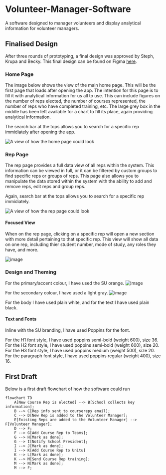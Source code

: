 # Volunteer-Manager-Software
A software designed to manager volunteers and display analytical information for volunteer managers.

## Finalised Design
After three rounds of prototyping, a final design was approved by Steph, Krupa and Becky. 
This final design can be found on Figma [here](https://www.figma.com/design/4mGzxtmjIiOSucpNB1xUYZ/Rep-Manager?node-id=0-1&t=g4fyvHUYW3L0uUTH-0).

### Home Page
The image below shows the view of the main home page. This will be the first page that loads after opening the app. 
The intention for this page is to fill it with analytical information for us all to use. This can include figures on the number of reps elected, the number of courses represented, the number of reps who have completed training, etc.
The large grey box in the middle has been left available for a chart to fill its place, again providing analytical information.

The search bar at the tops allows you to search for a specific rep immidiately after opening the app.

![A view of how the home page could look](https://github.com/IainSimpsonCode/Volunteer-Manager-Software/assets/147500777/c442387d-7a14-4b83-8f50-4d185d1b5af3)

### Rep Page
The rep page provides a full data view of all reps within the system. This information can be viewed in full, or it can be filtered by custom groups to find specific reps or groups of reps.
This page also allows you to manipulate the data stored within the system with the ability to add and remove reps, edit reps and group reps.

Again, search bar at the tops allows you to search for a specific rep immidiately.

![A view of how the rep page could look](https://github.com/IainSimpsonCode/Volunteer-Manager-Software/assets/147500777/d8442ac4-f78e-471d-a399-d25701b7fc83)

#### Focused View
When on the rep page, clicking on a specific rep will open a new section with more detail pertaining to that specific rep.
This view will show all data on one rep, including thier student number, mode of study, any roles they have, and more.

![image](https://github.com/IainSimpsonCode/Volunteer-Manager-Software/assets/147500777/84478d34-f3c4-4e6f-9164-0d96b0f8ea87)

### Design and Theming
For the primary/accent colour, I have used the SU orange.
![image](https://github.com/IainSimpsonCode/Volunteer-Manager-Software/assets/147500777/7826bb13-6dc6-444d-81c6-0f1f12b6ffb8)

For the secondary colour, I have used a light gray.
![image](https://github.com/IainSimpsonCode/Volunteer-Manager-Software/assets/147500777/c98288d1-c774-434f-85a5-955180583415)

For the body I have used plain white, and for the text I have used plain black.

#### Text and Fonts
Inline with the SU branding, I have used Poppins for the font.

For the H1 font style, I have used poppins semi-bold (weight 600), size 36.<br />
For the H2 font style, I have used poppins semi-bold (weight 600), size 20.<br />
For the H3 font style, I have used poppins medium (weight 500), size 20.<br />
For the paragraph font style, I have used poppins regular (weight 400), size 16.<br />


## First Draft
Below is a first draft flowchart of how the software could run
```mermaid
flowchart TD
    A[New Course Rep is elected] --> B[School collects key information];
    B --> C[Rep info sent to coursereps email];
    C --> D[New Rep is added to the Volunteer Manager];
    E[Existing Reps are added to the Volunteer Manager] --> F[Volunteer Manager];
    D --> F;
    F --> G[Add Course Rep to Teams];
    G --> H[Mark as done];
    G --> I[Notify School President];
    I --> J[Mark as done];
    I --> K[Add Course Rep to Unitu]
    K --> L[Mark as done];
    K --> M[Send Course Rep training];
    M --> N[Mark as done];
    M --> F;
```
